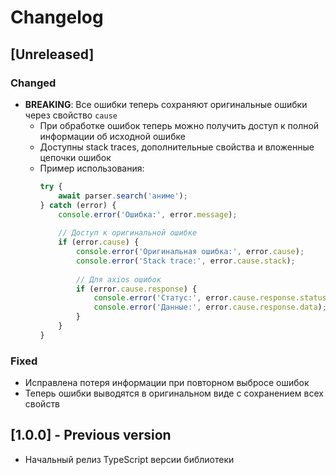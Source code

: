 # Changelog

## [Unreleased]

### Changed
- **BREAKING**: Все ошибки теперь сохраняют оригинальные ошибки через свойство `cause`
  - При обработке ошибок теперь можно получить доступ к полной информации об исходной ошибке
  - Доступны stack traces, дополнительные свойства и вложенные цепочки ошибок
  - Пример использования:
    ```javascript
    try {
        await parser.search('аниме');
    } catch (error) {
        console.error('Ошибка:', error.message);
        
        // Доступ к оригинальной ошибке
        if (error.cause) {
            console.error('Оригинальная ошибка:', error.cause);
            console.error('Stack trace:', error.cause.stack);
            
            // Для axios ошибок
            if (error.cause.response) {
                console.error('Статус:', error.cause.response.status);
                console.error('Данные:', error.cause.response.data);
            }
        }
    }
    ```

### Fixed
- Исправлена потеря информации при повторном выбросе ошибок
- Теперь ошибки выводятся в оригинальном виде с сохранением всех свойств

## [1.0.0] - Previous version
- Начальный релиз TypeScript версии библиотеки

